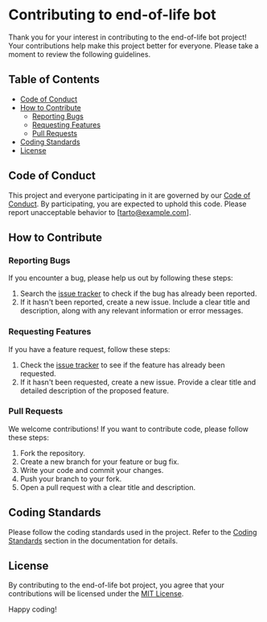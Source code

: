 # Contributing to end-of-life bot

Thank you for your interest in contributing to the end-of-life bot project! Your contributions help make this project better for everyone. Please take a moment to review the following guidelines.

## Table of Contents

- [Code of Conduct](#code-of-conduct)
- [How to Contribute](#how-to-contribute)
  - [Reporting Bugs](#reporting-bugs)
  - [Requesting Features](#requesting-features)
  - [Pull Requests](#pull-requests)
- [Coding Standards](#coding-standards)
- [License](#license)

## Code of Conduct

This project and everyone participating in it are governed by our [Code of Conduct](CODE_OF_CONDUCT.md). By participating, you are expected to uphold this code. Please report unacceptable behavior to [tarto@example.com].

## How to Contribute

### Reporting Bugs

If you encounter a bug, please help us out by following these steps:

1. Search the [issue tracker](https://github.com/tarto-dev/end-of-life-bot/issues) to check if the bug has already been reported.
2. If it hasn't been reported, create a new issue. Include a clear title and description, along with any relevant information or error messages.

### Requesting Features

If you have a feature request, follow these steps:

1. Check the [issue tracker](https://github.com/tarto-dev/end-of-life-bot/issues) to see if the feature has already been requested.
2. If it hasn't been requested, create a new issue. Provide a clear title and detailed description of the proposed feature.

### Pull Requests

We welcome contributions! If you want to contribute code, please follow these steps:

1. Fork the repository.
2. Create a new branch for your feature or bug fix.
3. Write your code and commit your changes.
4. Push your branch to your fork.
5. Open a pull request with a clear title and description.

## Coding Standards

Please follow the coding standards used in the project. Refer to the [Coding Standards](#) section in the documentation for details.

## License

By contributing to the end-of-life bot project, you agree that your contributions will be licensed under the [MIT License](LICENSE).

Happy coding!

